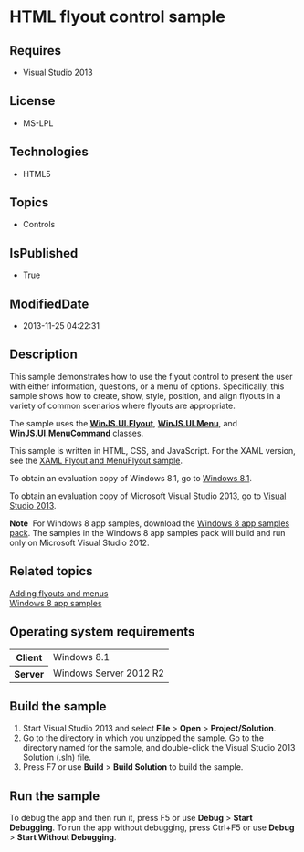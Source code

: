 # HTML flyout control sample
## Requires
* Visual Studio 2013
## License
* MS-LPL
## Technologies
* HTML5
## Topics
* Controls
## IsPublished
* True
## ModifiedDate
* 2013-11-25 04:22:31
## Description

<div id="mainSection">
<p>This sample demonstrates how to use the flyout control to present the user with either information, questions, or a menu of options. Specifically, this sample shows how to create, show, style, position, and align flyouts in a variety of common scenarios
 where flyouts are appropriate.</p>
<p>The sample uses the <a href="http://msdn.microsoft.com/library/windows/apps/br211726">
<b>WinJS.UI.Flyout</b></a>, <a href="http://msdn.microsoft.com/library/windows/apps/hh700921">
<b>WinJS.UI.Menu</b></a>, and <a href="http://msdn.microsoft.com/library/windows/apps/hh700879">
<b>WinJS.UI.MenuCommand</b></a> classes.</p>
<p>This sample is written in HTML, CSS, and JavaScript. For the XAML version, see the
<a href="http://msdn.microsoft.com/library/windows/apps/">XAML Flyout and MenuFlyout sample</a>.</p>
<p>To obtain an evaluation copy of Windows&nbsp;8.1, go to <a href="http://go.microsoft.com/fwlink/p/?linkid=301696">
Windows&nbsp;8.1</a>.</p>
<p>To obtain an evaluation copy of Microsoft Visual Studio&nbsp;2013, go to <a href="http://go.microsoft.com/fwlink/p/?linkid=301697">
Visual Studio&nbsp;2013</a>.</p>
<p></p>
<p class="note"><b>Note</b>&nbsp;&nbsp;For Windows&nbsp;8 app samples, download the <a href="http://go.microsoft.com/fwlink/p/?LinkId=301698">
Windows&nbsp;8 app samples pack</a>. The samples in the Windows&nbsp;8 app samples pack will build and run only on Microsoft Visual Studio&nbsp;2012.</p>
<p></p>
<h2><a id="related_topics"></a>Related topics</h2>
<dl><dt><a href="http://msdn.microsoft.com/library/windows/apps/hh465325">Adding flyouts and menus</a>
</dt><dt><a href="http://go.microsoft.com/fwlink/p/?LinkID=227694">Windows 8 app samples</a>
</dt></dl>
<h2>Operating system requirements</h2>
<table>
<tbody>
<tr>
<th>Client</th>
<td><dt>Windows&nbsp;8.1 </dt></td>
</tr>
<tr>
<th>Server</th>
<td><dt>Windows Server&nbsp;2012&nbsp;R2 </dt></td>
</tr>
</tbody>
</table>
<h2>Build the sample</h2>
<ol>
<li>Start Visual Studio&nbsp;2013 and select <b>File</b> &gt; <b>Open</b> &gt; <b>Project/Solution</b>.
</li><li>Go to the directory in which you unzipped the sample. Go to the directory named for the sample, and double-click the Visual Studio&nbsp;2013 Solution (.sln) file.
</li><li>Press F7 or use <b>Build</b> &gt; <b>Build Solution</b> to build the sample. </li></ol>
<h2>Run the sample</h2>
<p>To debug the app and then run it, press F5 or use <b>Debug</b> &gt; <b>Start Debugging</b>. To run the app without debugging, press Ctrl&#43;F5 or use
<b>Debug</b> &gt; <b>Start Without Debugging</b>. </p>
</div>
